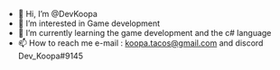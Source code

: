 - 👋 Hi, I’m @DevKoopa
- 👀 I’m interested in Game development
- 🌱 I’m currently learning the game development and the c# language 
- 📫 How to reach me e-mail : koopa.tacos@gmail.com and discord Dev_Koopa#9145

<!---
DevKoopa/DevKoopa is a ✨ special ✨ repository because its `README.md` (this file) appears on your GitHub profile.
You can click the Preview link to take a look at your changes.
--->
